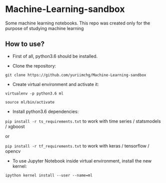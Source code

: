 # Machine-Learning-sandbox
Some machine learning notebooks. This repo was created only for the purpose of studying machine learning

## How to use?

* First of all, python3.6 should be installed. 

* Clone the repository:

`git clone https://github.com/yuriimchg/Machine-Learning-sandbox`
 
 
* Create virtual environment and activate it:

`virtualenv -p python3.6 ml`

`source ml/bin/activate`


* Install python3.6 dependencies:

`pip install -r ts_requirements.txt` to work with time series / statsmodels / xgboost 

or

`pip install -r tf_requirements.txt` to work with keras / tensorflow / opencv


* To use Jupyter Notebook inside virtual environment, install the new kernel:

`ipython kernel install --user --name=ml`
